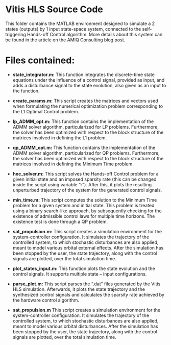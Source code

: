 # Vitis HLS Source Code

This folder contains the MATLAB environment designed to simulate a 2 states (outputs) by 1 input state-space system, connected to the self-triggering Hands-off Control algorithm. More details about this system can be found in the article on the AMIQ Consulting blog post.

# Files contained:
- **state_integrator.m:** This function integrates the discrete-time state equations under the influence of a control signal, provided as input, and adds a disturbance signal to the state evolution, also given as an input to the function.

- **create_params.m:** This script creates the matrices and vectors used when formulating the numerical optimization problem corresponding to the L1 Optimal Control problem.

- **lp_ADMM_opt.m:** This function contains the implementation of the ADMM solver algorithm, particularized for LP problems. Furthermore, the solver has been optimized with respect to the block structure of the matrices involved in defining the L1 problem.

- **qp_ADMM_opt.m:** This function contains the implementation of the ADMM solver algorithm, particularized for QP problems. Furthermore, the solver has been optimized with respect to the block structure of the matrices involved in defining the Minimum Time problem.

- **hoc_solver.m:** This script solves the Hands-off Control problem for a given initial state and an imposed sparsity rate (this can be changed inside the script using variable “r”). After this, it plots the resulting unperturbed trajectory of the system for the generated control signals. 

- **min_time.m:** This script computes the solution to the Minimum Time problem for a given system and initial state. This problem is treated using a binary search-like approach, by subsequently checking for the existence of admissible control laws for multiple time horizons. The existence test is done through a QP problem.

- **sat_propulsion.m:** This script creates a simulation environment for the system-controller configuration. It simulates the trajectory of the controlled system, to which stochastic disturbances are also applied, meant to model various orbital external effects. After the simulation has been stopped by the user, the state trajectory, along with the control signals are plotted, over the total simulation time.

- **plot_states_input.m:** This function plots the state evolution and the control signals. It supports multiple state – input configurations.

- **parse_plot.m:** This script parses the “.dat” files generated by the Vitis HLS simulation. Afterwards, it plots the state trajectory and the synthesized control signals and calculates the sparsity rate achieved by the hardware control algorithm.

- **sat_propulsion.m** This script creates a simulation environment for the system-controller configuration. It simulates the trajectory of the controlled system, to which stochastic disturbances are also applied, meant to model various orbital disturbances. After the simulation has been stopped by the user, the state trajectory, along with the control signals are plotted, over the total simulation time.
